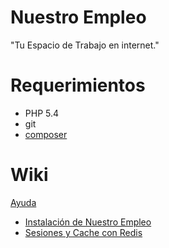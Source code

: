 # Nuestro Empleo
"Tu Espacio de Trabajo en internet."

# Requerimientos

* PHP 5.4
* git
* [composer](http://getcomposer.org)

# Wiki
[Ayuda](http://192.168.0.80/nuestroempleo/nuestroempleo/wikis/home)

* [Instalación de Nuestro Empleo](http://192.168.0.80/nuestroempleo/nuestroempleo/wikis/instalar-nuestro-empleo)
* [Sesiones y Cache con Redis](http://192.168.0.80/nuestroempleo/nuestroempleo/wikis/sesiones-con-redis)